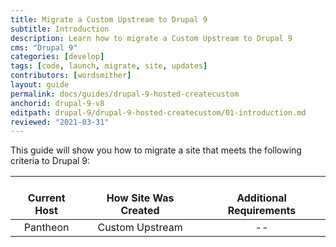 ```yaml
---
title: Migrate a Custom Upstream to Drupal 9
subtitle: Introduction
description: Learn how to migrate a Custom Upstream to Drupal 9
cms: "Drupal 9"
categories: [develop]
tags: [code, launch, migrate, site, updates]
contributors: [wordsmither]
layout: guide
permalink: docs/guides/drupal-9-hosted-createcustom
anchorid: drupal-9-v8
editpath: drupal-9/drupal-9-hosted-createcustom/01-introduction.md
reviewed: "2021-03-31"
---
```


This guide will show you how to migrate a site that meets the following criteria to Drupal 9:

| <i class="fa fa-cloud"></i><br/> Current Host | <i class="fa fa-wrench"></i><br/> How Site Was Created <Popover title="Site Creation" content="What is the method you used to create the site?" /> | <i class="fa fa-exclamation-circle"></i><br/> Additional Requirements <Popover title="Additional Requirements" content="Any other features that must be in place, or that are desired." /> |
|:---------------------------------------------:|:--------------------------------------------------------------------------------------------------------------------------------------------------:|:------------------------------------------------------------------------------------------------------------------------------------------------------------------------------------------:|
|                   Pantheon                    |                                                                  Custom Upstream                                                                   |                                                                                             --                                                                                             |

<Partial file="drupal-9/see-landing.md" />

